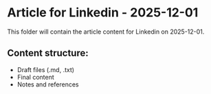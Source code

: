 # Article for Linkedin - 2025-12-01

This folder will contain the article content for Linkedin on 2025-12-01.

## Content structure:
- Draft files (.md, .txt)
- Final content
- Notes and references
